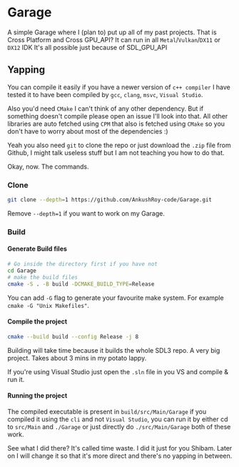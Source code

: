 # Garage
A simple Garage where I (plan to) put up all of my past projects. That is Cross
Platform and Cross GPU_API? It can run in all `Metal`/`Vulkan`/`DX11` or `DX12` IDK
It's all possible just because of SDL_GPU_API

## Yapping
You can compile it easily if you have a newer version of `c++ compiler` I have
tested it to have been compiled by `gcc`, `clang`, `msvc`, `Visual Studio`.

Also you'd need `CMake` I can't think of any other dependency. But if something
doesn't compile please open an issue I'll look into that. All other libraries
are auto fetched using `CPM` that also is fetched using `CMake` so you don't
have to worry about most of the dependencies :)

Yeah you also need `git` to clone the repo or just download the `.zip` file
from Github, I might talk useless stuff but I am not teaching you how to do
that.

Okay, now. The commands.

### Clone
```bash
git clone --depth=1 https://github.com/AnkushRoy-code/Garage.git
```
Remove `--depth=1` if you want to work on my Garage.

### Build

#### Generate Build files
```bash
# Go inside the directory first if you have not
cd Garage
# make the build files
cmake -S . -B build -DCMAKE_BUILD_TYPE=Release
```

You can add `-G` flag to generate your favourite make system. For example
`cmake -G "Unix Makefiles"`.

#### Compile the project
```bash
cmake --build build --config Release -j 8
```
Building will take time because it builds the whole SDL3 repo. A very big
project. Takes about 3 mins in my potato lappy.

If you're using Visual Studio just open the `.sln` file in you VS and compile & run it.

#### Running the project
The compiled executable is present in `build/src/Main/Garage` if you compiled
it using the `cli` and not `Visual Studio`, you can run it by either cd to
`src/Main` and `./Garage` or just directly do `./src/Main/Garage` both of these work.


See what I did there? It's called time waste. I did it just for you Shibam.
Later on I will change it so that it's more direct and there's no yapping in
between.

